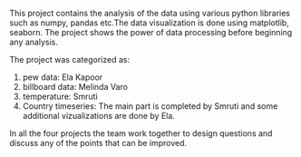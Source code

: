 This project contains the analysis of the data using various python libraries such as numpy, pandas etc.The data visualization is done using matplotlib, seaborn.
The project shows the power of data processing before beginning any analysis.

The project was categorized as:
1. pew data: Ela Kapoor
2. billboard data: Melinda Varo
3. temperature: Smruti 
4. Country timeseries: The main part is completed by Smruti and some additional vizualizations are done by Ela.

In all the four projects the team work together to design questions and discuss any of the points that can be improved.